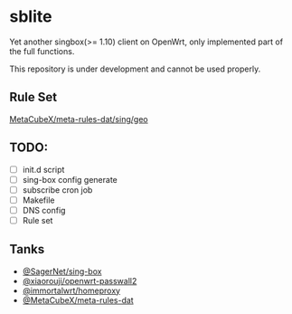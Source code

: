 # sblite

Yet another singbox(>= 1.10) client on OpenWrt, only implemented part of the full functions.

This repository is under development and cannot be used properly.

## Rule Set

[MetaCubeX/meta-rules-dat/sing/geo](https://github.com/MetaCubeX/meta-rules-dat/tree/sing/geo)

## TODO:

- [ ] init.d script
- [ ] sing-box config generate
- [ ] subscribe cron job
- [ ] Makefile
- [ ] DNS config
- [ ] Rule set

## Tanks

- [@SagerNet/sing-box](https://github.com/SagerNet/sing-box)
- [@xiaorouji/openwrt-passwall2](https://github.com/xiaorouji/openwrt-passwall2)
- [@immortalwrt/homeproxy](https://github.com/immortalwrt/homeproxy)
- [@MetaCubeX/meta-rules-dat](https://github.com/MetaCubeX/meta-rules-dat)
